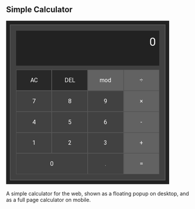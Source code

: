 ## Simple Calculator

![Simple Calculator](images/preview.png)

A simple calculator for the web, shown as a floating popup on desktop, and as a
full page calculator on mobile.